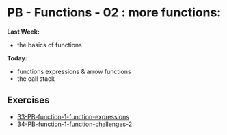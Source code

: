 # PB - Functions - 02 : more functions:

**Last Week:**

- the basics of functions

**Today:**

- functions expressions & arrow functions
- the call stack


## Exercises

- [33-PB-function-1-function-expressions](https://classroom.github.com/a/ij5jeYr-)
- [34-PB-function-1-function-challenges-2](https://classroom.github.com/a/GsNDzsF4)